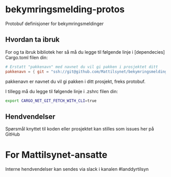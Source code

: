 # bekymringsmelding-protos
Protobuf definisjoner for bekymringsmeldinger

## Hvordan ta ibruk
For og ta ibruk bibliotek her så må du legge til følgende linje i [dependecies] Cargo.toml filen din:
```toml
# Erstatt "pakkenavn" med navnet du vil gi pakken i prosjektet ditt
pakkenavn = { git = "ssh://git@github.com/Mattilsynet/bekymringsmelding-libs" }
```
pakkenavn er navnet du vil gi pakken i ditt prosjekt, freks protobuf.

I tillegg må du legge til følgende linje i .zshrc filen din:
```bash
export CARGO_NET_GIT_FETCH_WITH_CLI=true
```

## Hendvendelser

Spørsmål knyttet til koden eller prosjektet kan stilles som issues her på GitHub

# For Mattilsynet-ansatte
Interne hendvendelser kan sendes via slack i kanalen #landdyrtilsyn

